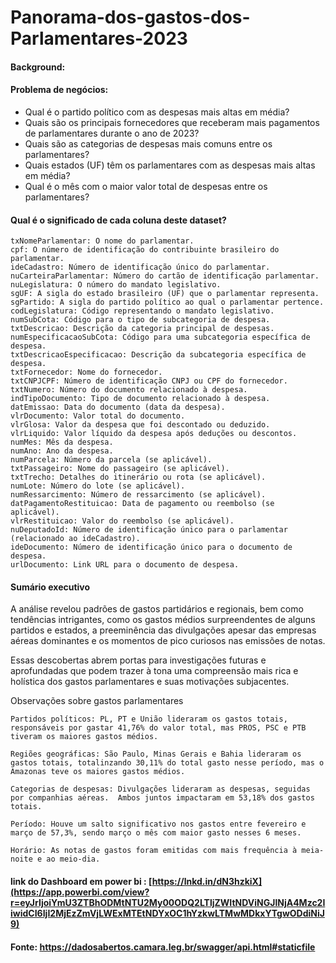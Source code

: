 # Panorama-dos-gastos-dos-Parlamentares-2023


#### Background: 

#### Problema de negócios:

   - Qual é o partido político com as despesas mais altas em média?
   - Quais são os principais fornecedores que receberam mais pagamentos de parlamentares durante o ano de 2023?
   - Quais são as categorias de despesas mais comuns entre os parlamentares?
   - Quais estados (UF) têm os parlamentares com as despesas mais altas em média?
   - Qual é o mês com o maior valor total de despesas entre os parlamentares?

#### Qual é o significado de cada coluna deste dataset?
    txNomeParlamentar: O nome do parlamentar.
    cpf: O número de identificação do contribuinte brasileiro do parlamentar.
    ideCadastro: Número de identificação único do parlamentar.
    nuCarteiraParlamentar: Número do cartão de identificação parlamentar.
    nuLegislatura: O número do mandato legislativo.
    sgUF: A sigla do estado brasileiro (UF) que o parlamentar representa.
    sgPartido: A sigla do partido político ao qual o parlamentar pertence.
    codLegislatura: Código representando o mandato legislativo.
    numSubCota: Código para o tipo de subcategoria de despesa.
    txtDescricao: Descrição da categoria principal de despesas.
    numEspecificacaoSubCota: Código para uma subcategoria específica de despesa.
    txtDescricaoEspecificacao: Descrição da subcategoria específica de despesa.
    txtFornecedor: Nome do fornecedor.
    txtCNPJCPF: Número de identificação CNPJ ou CPF do fornecedor.
    txtNumero: Número do documento relacionado à despesa.
    indTipoDocumento: Tipo de documento relacionado à despesa.
    datEmissao: Data do documento (data da despesa).
    vlrDocumento: Valor total do documento.
    vlrGlosa: Valor da despesa que foi descontado ou deduzido.
    vlrLiquido: Valor líquido da despesa após deduções ou descontos.
    numMes: Mês da despesa.
    numAno: Ano da despesa.
    numParcela: Número da parcela (se aplicável).
    txtPassageiro: Nome do passageiro (se aplicável).
    txtTrecho: Detalhes do itinerário ou rota (se aplicável).
    numLote: Número do lote (se aplicável).
    numRessarcimento: Número de ressarcimento (se aplicável).
    datPagamentoRestituicao: Data de pagamento ou reembolso (se aplicável).
    vlrRestituicao: Valor do reembolso (se aplicável).
    nuDeputadoId: Número de identificação único para o parlamentar (relacionado ao ideCadastro).
    ideDocumento: Número de identificação único para o documento de despesa.
    urlDocumento: Link URL para o documento de despesa.


#### Sumário executivo
    
   A análise revelou padrões de gastos partidários e regionais, bem como tendências intrigantes, como os gastos médios surpreendentes de alguns partidos e estados, a preeminência das divulgações apesar das empresas 
   aéreas dominantes e os momentos de pico curiosos nas emissões de notas.

   Essas descobertas abrem portas para investigações futuras e aprofundadas que podem trazer à tona uma compreensão mais rica e holística dos gastos parlamentares e suas motivações subjacentes.
   
 Observações sobre gastos parlamentares

    Partidos políticos: PL, PT e União lideraram os gastos totais, responsáveis por gastar 41,76% do valor total, mas PROS, PSC e PTB tiveram os maiores gastos médios.

    Regiões geográficas: São Paulo, Minas Gerais e Bahia lideraram os gastos totais, totalinzando 30,11% do total gasto nesse período, mas o Amazonas teve os maiores gastos médios.

    Categorias de despesas: Divulgações lideraram as despesas, seguidas por companhias aéreas.  Ambos juntos impactaram em 53,18% dos gastos totais.

    Período: Houve um salto significativo nos gastos entre fevereiro e março de 57,3%, sendo março o mês com maior gasto nesses 6 meses.

    Horário: As notas de gastos foram emitidas com mais frequência à meia-noite e ao meio-dia.



#### link do Dashboard em power bi : [https://lnkd.in/dN3hzkiX](https://app.powerbi.com/view?r=eyJrIjoiYmU3ZTBhODMtNTU2My00ODQ2LTljZWItNDViNGJlNjA4Mzc2IiwidCI6IjI2MjEzZmVjLWExMTEtNDYxOC1hYzkwLTMwMDkxYTgwODdiNiJ9)

#### Fonte: https://dadosabertos.camara.leg.br/swagger/api.html#staticfile
